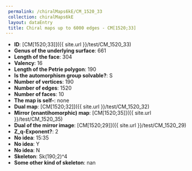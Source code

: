 ```yaml
--- 
 permalink: /chiralMaps6kE/CM_1520_33 
 collection: chiralMaps6kE
 layout: dataEntry
 title: Chiral maps up to 6000 edges - CM[1520;33]
---
```


- **ID**: [CM[1520;33]]({{ site.url }}/test/CM_1520_33)
- **Genus of the underlying surface**: 661
- **Length of the face**: 304
- **Valency**: 16
- **Length of the Petrie polygon**: 190
- **Is the automorphism group solvable?**: S
- **Number of vertices**: 190
- **Number of edges**: 1520
- **Number of faces**: 10
- **The map is self-**: none
- **Dual map**: [CM[1520;32]]({{ site.url }}/test/CM_1520_32)
- **Mirror (enantihomorphic) map**: [CM[1520;35]]({{ site.url }}/test/CM_1520_35)
- **Dual of the mirror image**: [CM[1520;29]]({{ site.url }}/test/CM_1520_29)
- **Z_q-Exponent?**: 2
- **No idea**:  15:35
- **No idea**: Y
- **No idea**: N
- **Skeleton**: Sk(190;2)^4
- **Some other kind of skeleton**: nan
